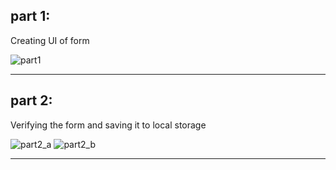 ## part 1:

Creating UI of form

![part1](https://user-images.githubusercontent.com/102150516/209663897-e4185fc0-ae87-4d65-ac62-67cfc3a4d5be.png)

---

## part 2:

Verifying the form and saving it to local storage

![part2_a](https://user-images.githubusercontent.com/102150516/209666175-498d5e27-b723-4f2f-a906-cb23d737ac6d.png)
![part2_b](https://user-images.githubusercontent.com/102150516/209666171-ee0184ca-2a6a-4bc0-bd7a-a49e4f38b509.png)

---
